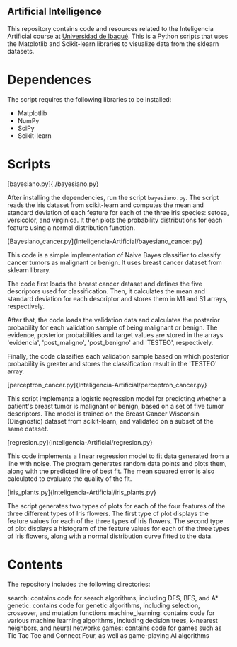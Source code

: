 ## Artificial Intelligence

This repository contains code and resources related to the Inteligencia Artificial course at [Universidad de Ibagué](https://www.unibague.edu.co/). This is a Python scripts that uses the Matplotlib and Scikit-learn libraries to visualize data from the sklearn datasets. 

# Dependences
The script requires the following libraries to be installed:

* Matplotlib
* NumPy
* SciPy
* Scikit-learn

# Scripts

[bayesiano.py]{./bayesiano.py}

After installing the dependencies, run the script `bayesiano.py`. The script reads the iris dataset from scikit-learn and computes the mean and standard deviation of each feature for each of the three iris species: setosa, versicolor, and virginica. It then plots the probability distributions for each feature using a normal distribution function.

[Bayesiano_cancer.py]{Inteligencia-Artificial/bayesiano_cancer.py}

This code is a simple implementation of Naive Bayes classifier to classify cancer tumors as malignant or benign. It uses breast cancer dataset from sklearn library.

The code first loads the breast cancer dataset and defines the five descriptors used for classification. Then, it calculates the mean and standard deviation for each descriptor and stores them in M1 and S1 arrays, respectively.

After that, the code loads the validation data and calculates the posterior probability for each validation sample of being malignant or benign. The evidence, posterior probabilities and target values are stored in the arrays 'evidencia', 'post_maligno', 'post_benigno' and 'TESTEO', respectively.

Finally, the code classifies each validation sample based on which posterior probability is greater and stores the classification result in the 'TESTEO' array.

[perceptron_cancer.py]{Inteligencia-Artificial/perceptron_cancer.py}

This script implements a logistic regression model for predicting whether a patient's breast tumor is malignant or benign, based on a set of five tumor descriptors. The model is trained on the Breast Cancer Wisconsin (Diagnostic) dataset from scikit-learn, and validated on a subset of the same dataset.

[regresion.py]{Inteligencia-Artificial/regresion.py}

This code implements a linear regression model to fit data generated from a line with noise. The program generates random data points and plots them, along with the predicted line of best fit. The mean squared error is also calculated to evaluate the quality of the fit.

[iris_plants.py]{Inteligencia-Artificial/iris_plants.py}

The script generates two types of plots for each of the four features of the three different types of Iris flowers. The first type of plot displays the feature values for each of the three types of Iris flowers. The second type of plot displays a histogram of the feature values for each of the three types of Iris flowers, along with a normal distribution curve fitted to the data.

# Contents 

The repository includes the following directories:

search: contains code for search algorithms, including DFS, BFS, and A*
genetic: contains code for genetic algorithms, including selection, crossover, and mutation functions
machine_learning: contains code for various machine learning algorithms, including decision trees, k-nearest neighbors, and neural networks
games: contains code for games such as Tic Tac Toe and Connect Four, as well as game-playing AI algorithms
